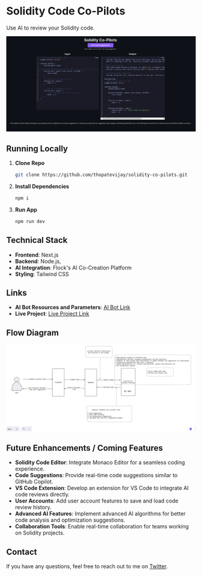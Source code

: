 # Solidity Code Co-Pilots

Use AI to review your Solidity code.

![Solidity Code Co-Pilots](./public/Solidity-Co-Pilots.png)


## Running Locally

1. **Clone Repo**

   ```bash
   git clone https://github.com/thopatevijay/solidity-co-pilots.git
   ```

2. **Install Dependencies**

   ```bash
   npm i
   ```

3. **Run App**
   ```bash
   npm run dev
   ```

## Technical Stack

- **Frontend**: Next.js
- **Backend**: Node.js,
- **AI Integration**: Flock's AI Co-Creation Platform
- **Styling**: Tailwind CSS

## Links

- **AI Bot Resources and Parameters**: [AI Bot Link](https://beta.flock.io/model/clxrgmu3a0021he5r7ka3vqg1)
- **Live Project**: [Live Project Link](https://solidity-co-pilots-9lms.vercel.app/)

## Flow Diagram

![Solidity Code Co-Pilots Flow Diagram](./public/flow-diagram.png)


## Future Enhancements / Coming Features

- **Solidity Code Editor**: Integrate Monaco Editor for a seamless coding experience.
- **Code Suggestions**: Provide real-time code suggestions similar to GitHub Copilot.
- **VS Code Extension**: Develop an extension for VS Code to integrate AI code reviews directly.
- **User Accounts**: Add user account features to save and load code review history.
- **Advanced AI Features**: Implement advanced AI algorithms for better code analysis and optimization suggestions.
- **Collaboration Tools**: Enable real-time collaboration for teams working on Solidity projects.

## Contact

If you have any questions, feel free to reach out to me on [Twitter](https://x.com/thopate_vijay).
